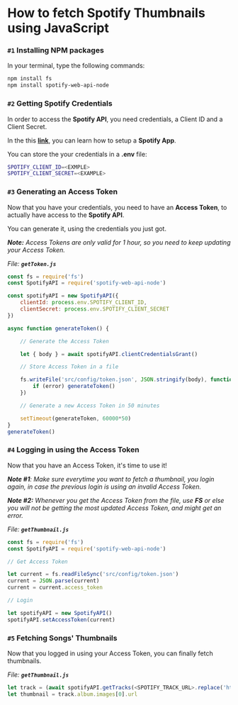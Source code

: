 # How to fetch Spotify Thumbnails using JavaScript

### **`#1`** Installing NPM packages

In your terminal, type the following commands:

```bash
npm install fs
npm install spotify-web-api-node
```

### **`#2`** Getting Spotify Credentials

In order to access the **Spotify API**, you need credentials, a Client ID and a Client Secret.

In the this **[link](https://www.avermedia.com/us/creator_central_spotify)**, you can learn how to setup a **Spotify App**.

You can store the your credentials in a **.env** file:

```bash
SPOTIFY_CLIENT_ID=<EXMPLE>
SPOTIFY_CLIENT_SECRET=<EXAMPLE>
```

### **`#3`** Generating an Access Token

Now that you have your credentials, you need to have an **Access Token**, to actually have access to the **Spotify API**.

You can generate it, using the credentials you just got.

***Note:** Access Tokens are only valid for 1 hour, so you need to keep updating your Access Token.*

*File: **`getToken.js`***

```javascript
const fs = require('fs')
const SpotifyAPI = require('spotify-web-api-node')

const spotifyAPI = new SpotifyAPI({
    clientId: process.env.SPOTIFY_CLIENT_ID,
    clientSecret: process.env.SPOTIFY_CLIENT_SECRET
})

async function generateToken() {

    // Generate the Access Token

    let { body } = await spotifyAPI.clientCredentialsGrant()

    // Store Access Token in a file

    fs.writeFile('src/config/token.json', JSON.stringify(body), function (error) {
        if (error) generateToken()
    })

    // Generate a new Access Token in 50 minutes

    setTimeout(generateToken, 60000*50)
}
generateToken()
```

### **`#4`** Logging in using the Access Token

Now that you have an Access Token, it's time to use it!

***Note #1**: Make sure everytime you want to fetch a thumbnail, you login again, in case the previous login is using an invalid Access Token.*

***Note #2:** Whenever you get the Access Token from the file, use **FS** or else you will not be getting the most updated Access Token, and might get an error.*

*File: **`getThumbnail.js`***

```javascript
const fs = require('fs')
const SpotifyAPI = require('spotify-web-api-node')

// Get Access Token

let current = fs.readFileSync('src/config/token.json')
current = JSON.parse(current)
current = current.access_token

// Login

let spotifyAPI = new SpotifyAPI()
spotifyAPI.setAccessToken(current)
```

### **`#5`** Fetching Songs' Thumbnails

Now that you logged in using your Access Token, you can finally fetch thumbnails.

*File: **`getThumbnail.js`***

```javascript
let track = (await spotifyAPI.getTracks(<SPOTIFY_TRACK_URL>.replace('https://open.spotify.com/track/',''))).body.tracks[0]
let thumbnail = track.album.images[0].url
```
